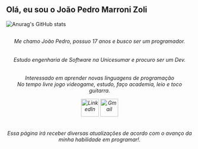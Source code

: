 ## Olá, eu sou o João Pedro Marroni Zoli

![Anurag's GitHub stats](https://github-readme-stats.vercel.app/api?username=JoaoPedroMarroniZoli&show_icons=true&theme=dark)

##

<h6 align="center">Me chamo João Pedro, possuo 17 anos e busco ser um programador.<br>
<h6 align="center">Estudo engenharia de Software na Unicesumar e procuro ser um Dev.<br>
<h6 align="center">Interessado em aprender novas linguagens de programação<br>No tempo livre jogo videogame, estudo, faço academia, leio e toco guitarra.<br>

 [<img src="https://img.icons8.com/color/96/000000/linkedin.png" alt="LinkedIn" width="48"/>](https://www.linkedin.com/in/joão-pedro-marroni-zoli-1a95b3361/)
 [<img src="https://img.icons8.com/color/96/000000/gmail.png" alt="Gmail" width="48"/>](malito:jmarronizoli@gmail.com)

<h6 align="center">Essa página irá receber diversas atualizações de acordo com o avanço da minha habilidade em programar!.<br>




